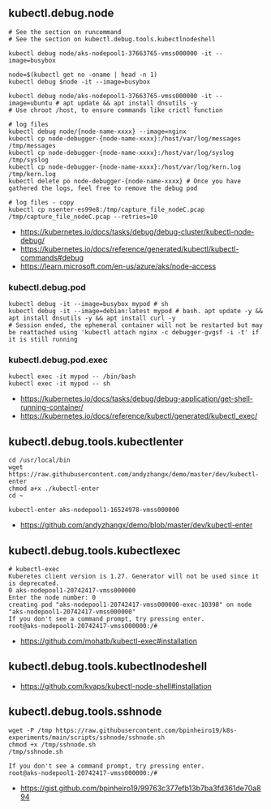 ## kubectl.debug.node
```
# See the section on runcommand
# See the section on kubectl.debug.tools.kubectlnodeshell

kubectl debug node/aks-nodepool1-37663765-vmss000000 -it --image=busybox

node=$(kubectl get no -oname | head -n 1)
kubectl debug $node -it --image=busybox

kubectl debug node/aks-nodepool1-37663765-vmss000000 -it --image=ubuntu # apt update && apt install dnsutils -y
# Use chroot /host, to ensure commands like crictl function

# log files
kubectl debug node/{node-name-xxxx} --image=nginx
kubectl cp node-debugger-{node-name-xxxx}:/host/var/log/messages /tmp/messages
kubectl cp node-debugger-{node-name-xxxx}:/host/var/log/syslog /tmp/syslog
kubectl cp node-debugger-{node-name-xxxx}:/host/var/log/kern.log /tmp/kern.log
kubectl delete po node-debugger-{node-name-xxxx} # Once you have gathered the logs, feel free to remove the debug pod

# log files - copy
kubectl cp nsenter-es99e8:/tmp/capture_file_nodeC.pcap /tmp/capture_file_nodeC.pcap --retries=10
```

- https://kubernetes.io/docs/tasks/debug/debug-cluster/kubectl-node-debug/
- https://kubernetes.io/docs/reference/generated/kubectl/kubectl-commands#debug
- https://learn.microsoft.com/en-us/azure/aks/node-access

### kubectl.debug.pod

```
kubectl debug -it --image=busybox mypod # sh
kubectl debug -it --image=debian:latest mypod # bash. apt update -y && apt install dnsutils -y && apt install curl -y
# Session ended, the ephemeral container will not be restarted but may be reattached using 'kubectl attach nginx -c debugger-gvgsf -i -t' if it is still running
```

### kubectl.debug.pod.exec

```
kubectl exec -it mypod -- /bin/bash
kubectl exec -it mypod -- sh
```

- https://kubernetes.io/docs/tasks/debug/debug-application/get-shell-running-container/
- https://kubernetes.io/docs/reference/kubectl/generated/kubectl_exec/
  
## kubectl.debug.tools.kubectlenter

```
cd /usr/local/bin
wget https://raw.githubusercontent.com/andyzhangx/demo/master/dev/kubectl-enter
chmod a+x ./kubectl-enter
cd ~
```

```
kubectl-enter aks-nodepool1-16524978-vmss000000
```

- https://github.com/andyzhangx/demo/blob/master/dev/kubectl-enter
  
## kubectl.debug.tools.kubectlexec

```
# kubectl-exec
Kuberetes client version is 1.27. Generator will not be used since it is deprecated.
0 aks-nodepool1-20742417-vmss000000
Enter the node number: 0
creating pod "aks-nodepool1-20742417-vmss000000-exec-10398" on node "aks-nodepool1-20742417-vmss000000"
If you don't see a command prompt, try pressing enter.
root@aks-nodepool1-20742417-vmss000000:/#
```

- https://github.com/mohatb/kubectl-exec#installation

## kubectl.debug.tools.kubectlnodeshell

- https://github.com/kvaps/kubectl-node-shell#installation

## kubectl.debug.tools.sshnode

```
wget -P /tmp https://raw.githubusercontent.com/bpinheiro19/k8s-experiments/main/scripts/sshnode/sshnode.sh
chmod +x /tmp/sshnode.sh
/tmp/sshnode.sh
```

```
If you don't see a command prompt, try pressing enter.
root@aks-nodepool1-20742417-vmss000000:/#
```

- https://gist.github.com/bpinheiro19/99763c377efb13b7ba3fd361de70a894
